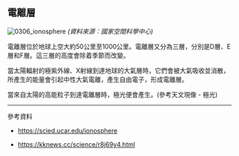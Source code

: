 ## 電離層

![0306_ionosphere](./static/0306_ionosphere.jpg)
*(資料來源︰國家空間科學中心)*

電離層位於地球上空大約50公里至1000公里。電離層又分為三層，分別是D層、E層和F層。這三層的高度會除着季節而改變。

當太陽輻射的極紫外線、X射線到達地球的大氣層時，它們會被大氣吸收並消散，所產生的能量會引起中性大氣電離，產生自由電子，形成電離層。

當來自太陽的高能粒子到達電離層時，極光便會產生。(參考天文現像 - 極光)

---

參考資料

- https://scied.ucar.edu/ionosphere

- https://kknews.cc/science/r8j69y4.html
